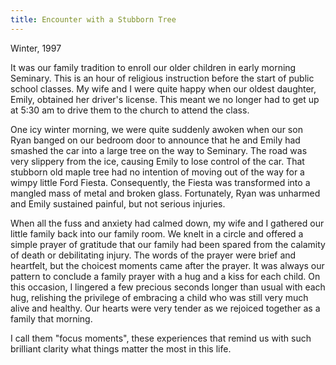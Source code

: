 ```yaml
---
title: Encounter with a Stubborn Tree
---
```


Winter, 1997

It was our family tradition to enroll our older children in early
morning Seminary. This is an hour of religious instruction before the
start of public school classes. My wife and I were quite happy when our
oldest daughter, Emily, obtained her driver's license. This meant we no
longer had to get up at 5:30 am to drive them to the church to attend
the class.

One icy winter morning, we were quite suddenly awoken when our son Ryan
banged on our bedroom door to announce that he and Emily had smashed the
car into a large tree on the way to Seminary. The road was very slippery
from the ice, causing Emily to lose control of the car. That stubborn
old maple tree had no intention of moving out of the way for a wimpy
little Ford Fiesta. Consequently, the Fiesta was transformed into a
mangled mass of metal and broken glass. Fortunately, Ryan was unharmed
and Emily sustained painful, but not serious injuries.

When all the fuss and anxiety had calmed down, my wife and I gathered
our little family back into our family room. We knelt in a circle and
offered a simple prayer of gratitude that our family had been spared
from the calamity of death or debilitating injury. The words of the
prayer were brief and heartfelt, but the choicest moments came after the
prayer. It was always our pattern to conclude a family prayer with a hug
and a kiss for each child. On this occasion, I lingered a few precious
seconds longer than usual with each hug, relishing the privilege of
embracing a child who was still very much alive and healthy. Our hearts
were very tender as we rejoiced together as a family that morning.

I call them "focus moments", these experiences that remind us with such
brilliant clarity what things matter the most in this life.

